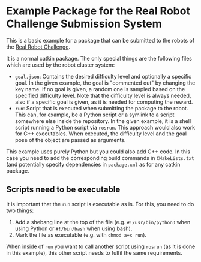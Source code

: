 Example Package for the Real Robot Challenge Submission System
==============================================================


This is a basic example for a package that can be submitted to the robots of
the [Real Robot Challenge](https://real-robot-challenge.com).

It is a normal catkin package.  The only special things are the following files
which are used by the robot cluster system:

- `goal.json`:  Contains the desired difficulty level and optionally a specific
  goal.  In the given example, the goal is "commented out" by changing the key
  name.  If no goal is given, a random one is sampled based on the specified
  difficulty level.  Note that the difficulty level is always needed, also if a
  specific goal is given, as it is needed for computing the reward.
- `run`:  Script that is executed when submitting the package to the robot.
  This can, for example, be a Python script or a symlink to a script somewhere
  else inside the repository.  In the given example, it is a shell script
  running a Python script via `rosrun`.  This approach would also work for C++
  executables.  When executed, the difficulty level and the goal pose of the
  object are passed as arguments.

This example uses purely Python but you could also add C++ code.  In this case
you need to add the corresponding build commands in `CMakeLists.txt` (and
potentially specify dependencies in `package.xml` as for any catkin package.


Scripts need to be executable
-----------------------------

It is important that the `run` script is executable as is.  For this, you need
to do two things:

1. Add a shebang line at the top of the file (e.g. `#!/usr/bin/python3` when
   using Python or `#!/bin/bash` when using bash).
2. Mark the file as executable (e.g. with `chmod a+x run`).

When inside of `run` you want to call another script using `rosrun` (as it is
done in this example), this other script needs to fulfil the same requirements.
